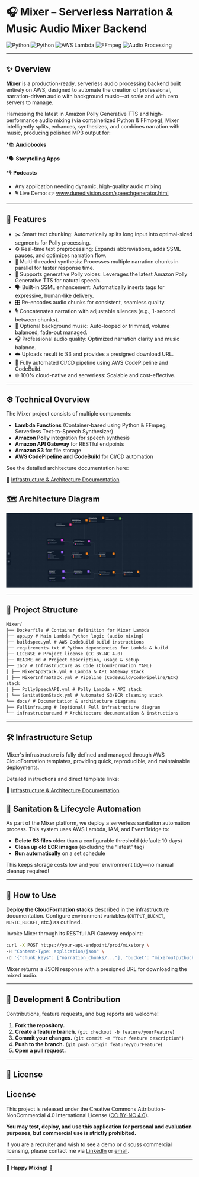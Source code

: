 # 🎧 Mixer – Serverless Narration & Music Audio Mixer Backend

![Python](https://img.shields.io/badge/Python-3.12-blue)
![Python](https://img.shields.io/badge/Python-3.8%2B-blue?logo=python)
![AWS Lambda](https://img.shields.io/badge/AWS%20Lambda-container-orange)
![FFmpeg](https://img.shields.io/badge/FFmpeg-supported-brightgreen)
![Audio Processing](https://img.shields.io/badge/Audio-Processing-green)

---

## ✨ Overview

**Mixer** is a production-ready, serverless audio processing backend built entirely on AWS, designed to automate the creation of professional, narration-driven audio with background music—at scale and with zero servers to manage.

Harnessing the latest in Amazon Polly Generative TTS and high-performance audio mixing (via containerized Python & FFmpeg), Mixer intelligently splits, enhances, synthesizes, and combines narration with music, producing polished MP3 output for:

*📚 **Audiobooks**

*🗣️ **Storytelling Apps**

*🎙️ **Podcasts**

* Any application needing dynamic, high-quality audio mixing
* 🎙️ Live Demo:
👉 www.dunedivision.com/speechgenerator.html

---

## 🚀 Features

* ✂️ Smart text chunking: Automatically splits long input into optimal-sized segments for Polly processing.
* ⚙️ Real-time text preprocessing: Expands abbreviations, adds SSML pauses, and optimizes narration flow.
* 🚀 Multi-threaded synthesis: Processes multiple narration chunks in parallel for faster response time.
* 🧠 Supports generative Polly voices: Leverages the latest Amazon Polly Generative TTS for natural speech.
* 🗣️ Built-in SSML enhancement: Automatically inserts <break> tags for expressive, human-like delivery.
* 🎛️ Re-encodes audio chunks for consistent, seamless quality.
* 🎙️ Concatenates narration with adjustable silences (e.g., 1-second between chunks).
* 🎵 Optional background music: Auto-looped or trimmed, volume balanced, fade-out managed.
* 🎧 Professional audio quality: Optimized narration clarity and music balance.
* ☁️ Uploads result to S3 and provides a presigned download URL.
* 🔁 Fully automated CI/CD pipeline using AWS CodePipeline and CodeBuild.
* 🌐 100% cloud-native and serverless: Scalable and cost-effective.

---

## ⚙️ Technical Overview

The Mixer project consists of multiple components:

* **Lambda Functions** (Container-based using Python & FFmpeg, Serverless Text-to-Speech Synthesizer)
* **Amazon Polly** integration for speech synthesis
* **Amazon API Gateway** for RESTful endpoints
* **Amazon S3** for file storage
* **AWS CodePipeline and CodeBuild** for CI/CD automation

See the detailed architecture documentation here:

📖 [Infrastructure & Architecture Documentation](docs/infrastructure.md)

## 🗺️ Architecture Diagram

![Architecture Diagram](docs/Fullinfra)

---

## 📂 Project Structure

```
Mixer/
├── Dockerfile # Container definition for Mixer Lambda
├── app.py # Main Lambda Python logic (audio mixing)
├── buildspec.yml # AWS CodeBuild build instructions
├── requirements.txt # Python dependencies for Lambda & build
├── LICENSE # Project license (CC BY-NC 4.0)
├── README.md # Project description, usage & setup
├── IaC/ # Infrastructure as Code (CloudFormation YAML)
│ ├── MixerAppStack.yml # Lambda & API Gateway stack
│ ├── MixerInfraStack.yml # Pipeline (CodeBuild/CodePipeline/ECR) stack
│ ├── PollySpeechAPI.yml # Polly Lambda + API stack
│ └── SanitationStack.yml # Automated S3/ECR cleaning stack
└── docs/ # Documentation & architecture diagrams
├── Fullinfra.png # (optional) Full infrastructure diagram
└── infrastructure.md # Architecture documentation & instructions

```

---

## 🛠️ Infrastructure Setup

Mixer's infrastructure is fully defined and managed through AWS CloudFormation templates, providing quick, reproducible, and maintainable deployments.

Detailed instructions and direct template links:

📖 [Infrastructure & Architecture Documentation](docs/infrastructure.md)

## 🧹 Sanitation & Lifecycle Automation

As part of the Mixer platform, we deploy a serverless sanitation automation process. This system uses AWS Lambda, IAM, and EventBridge to:

- **Delete S3 files** older than a configurable threshold (default: 10 days)
- **Clean up old ECR images** (excluding the “latest” tag)
- **Run automatically** on a set schedule

This keeps storage costs low and your environment tidy—no manual cleanup required!


---

## 🔑 How to Use

**Deploy the CloudFormation stacks** described in the infrastructure documentation. Configure environment variables (`OUTPUT_BUCKET`, `MUSIC_BUCKET`, etc.) as outlined.

Invoke Mixer through its RESTful API Gateway endpoint:

```bash
curl -X POST https://your-api-endpoint/prod/mixstory \
-H "Content-Type: application/json" \
-d '{"chunk_keys": ["narration_chunks/..."], "bucket": "mixeroutputbucket", "music": "optional_music.mp3"}'
```

Mixer returns a JSON response with a presigned URL for downloading the mixed audio.

---

## 🚧 Development & Contribution

Contributions, feature requests, and bug reports are welcome!

1. **Fork the repository.**
2. **Create a feature branch.** (`git checkout -b feature/yourFeature`)
3. **Commit your changes.** (`git commit -m "Your feature description"`)
4. **Push to the branch.** (`git push origin feature/yourFeature`)
5. **Open a pull request.**

---

## 📜 License

## License

This project is released under the Creative Commons Attribution-NonCommercial 4.0 International License ([CC BY-NC 4.0](https://creativecommons.org/licenses/by-nc/4.0/)).

**You may test, deploy, and use this application for personal and evaluation purposes, but commercial use is strictly prohibited.**

If you are a recruiter and wish to see a demo or discuss commercial licensing, please contact me via [LinkedIn](https://www.linkedin.com/in/ghassen-rabii-32764b36a) or [email](nnotsgg@gmail.com).


---

🌟 **Happy Mixing!** 🌟
